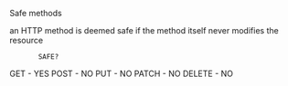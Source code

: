 Safe methods

an HTTP method is deemed safe if the method itself never modifies the resource


           SAFE?
           
GET -      YES
POST -     NO
PUT -      NO
PATCH -    NO
DELETE -   NO
